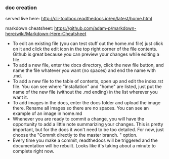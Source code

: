### doc creation

served live here: http://cli-toolbox.readthedocs.io/en/latest/home.html

markdown cheatsheet: https://github.com/adam-p/markdown-here/wiki/Markdown-Here-Cheatsheet

+ To edit an existing file (you can test stuff out the home.md file) just click on it and click the edit icon in the top right corner of the file contents. Github is great because you can preview your changes while editing a file.
+ To add a new file, enter the docs directory, click the new file button, and name the file whatever you want (no spaces) and end the name with .md.
+ To add a new file to the table of contents, open up and edit the index.rst file. You can see where "installation" and "home" are listed, just put the name of the new file (without the .md ending) in the list wherever you want it.
+ To add images in the docs, enter the docs folder and upload the image there. Rename all images so there are no spaces. You can see an example of an image in home.md
+ Whenever you are ready to commit a change, you will have the opportunity to add a little note summarizing your changes. This is pretty important, but for the docs it won't need to be too detailed. For now, just choose the "Commit directly to the master branch. " option.
+ Every time you make a commit, readthedocs will be triggered and the documentation will be rebuilt. Looks like it's taking about a minute to complete right now.
